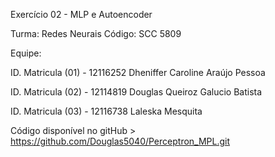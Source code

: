 Exercício 02 - MLP e Autoencoder 

Turma: Redes Neurais Código: SCC 5809

Equipe:

ID. Matricula (01) - 12116252 Dheniffer Caroline Araújo Pessoa

ID. Matricula (02) - 12114819 Douglas Queiroz Galucio Batista

ID. Matricula (03) - 12116738 Laleska Mesquita



Código disponível no gitHub > https://github.com/Douglas5040/Perceptron_MPL.git



